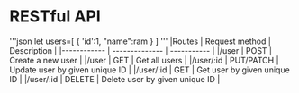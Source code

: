 # RESTful API

'''json
let users=[
    {
        'id':1,
        "name":ram
    }
]
'''
|Routes                |        Request method              |         Description       |
|------------          |        --------------              |         -----------       |
|/user                 |        POST                        |         Create a new user |
|/user                 |        GET                         |         Get all users     |
|/user/:id             |        PUT/PATCH                   |         Update user by given unique ID |
|/user/:id             |        GET                         |         Get user by given unique ID |
|/user/:id             |        DELETE                      |         Delete user by given unique ID |